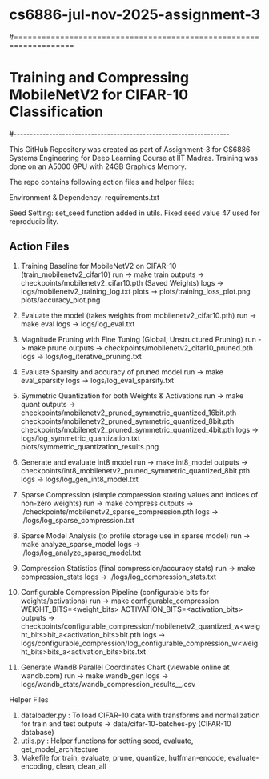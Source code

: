 # cs6886-jul-nov-2025-assignment-3
#===================================================================
# Training and Compressing MobileNetV2 for CIFAR-10 Classification
#-------------------------------------------------------------------

This GitHub Repository was created as part of Assignment-3 for CS6886 Systems Engineering for Deep Learning Course at IIT Madras. Training was done on an A5000 GPU with 24GB Graphics Memory.

The repo contains following action files and helper files:

Environment & Dependency: requirements.txt

Seed Setting:
  set_seed function added in utils. Fixed seed value 47 used for reproducibility.

Action Files
------------
  1. Training Baseline for MobileNetV2 on CIFAR-10 (train_mobilenetv2_cifar10)
      run     -> make train
      outputs -> checkpoints/mobilenetv2_cifar10.pth (Saved Weights)
      logs    -> logs/mobilenetv2_training_log.txt
      plots   -> plots/training_loss_plot.png
                 plots/accuracy_plot.png
  
  2. Evaluate the model (takes weights from mobilenetv2_cifar10.pth)
      run     -> make eval
      logs    -> logs/log_eval.txt
  
  3. Magnitude Pruning with Fine Tuning (Global, Unstructured Pruning)
      run     -> make prune
      outputs -> checkpoints/mobilenetv2_cifar10_pruned.pth
      logs    -> logs/log_iterative_pruning.txt
  
  4. Evaluate Sparsity and accuracy of pruned model
      run     -> make eval_sparsity
      logs    -> logs/log_eval_sparsity.txt
  
  5. Symmetric Quantization for both Weights & Activations
      run     -> make quant
      outputs -> checkpoints/mobilenetv2_pruned_symmetric_quantized_16bit.pth
                 checkpoints/mobilenetv2_pruned_symmetric_quantized_8bit.pth
                 checkpoints/mobilenetv2_pruned_symmetric_quantized_4bit.pth
      logs    -> logs/log_symmetric_quantization.txt
                 plots/symmetric_quantization_results.png

  6. Generate and evaluate int8 model
      run     -> make int8_model
      outputs -> checkpoints/int8_mobilenetv2_pruned_symmetric_quantized_8bit.pth
      logs    -> logs/log_gen_int8_model.txt

  7. Sparse Compression (simple compression storing values and indices of non-zero weights)
      run     -> make compress
      outputs -> ./checkpoints/mobilenetv2_sparse_compression.pth
      logs    -> ./logs/log_sparse_compression.txt

  8. Sparse Model Analysis (to profile storage use in sparse model)
      run     -> make analyze_sparse_model
      logs    -> ./logs/log_analyze_sparse_model.txt

  9. Compression Statistics (final compression/accuracy stats)
      run     -> make compression_stats
      logs    -> ./logs/log_compression_stats.txt

  10. Configurable Compression Pipeline (configurable bits for weights/activations)
      run     ->  make configurable_compression WEIGHT_BITS=<weight_bits> ACTIVATION_BITS=<activation_bits>
      outputs -> checkpoints/configurable_compression/mobilenetv2_quantized_w<weight_bits>bit_a<activation_bits>bit.pth
      logs    -> logs/configurable_compression/log_configurable_compression_w<weight_bits>bits_a<activation_bits>bits.txt

  11. Generate WandB Parallel Coordinates Chart (viewable online at wandb.com)
      run     ->  make wandb_gen
      logs    -> logs/wandb_stats/wandb_compression_results_<DATE>_<TIME>.csv

Helper Files
  1. dataloader.py : To load CIFAR-10 data with transforms and normalization for train and test
    outputs -> data/cifar-10-batches-py (CIFAR-10 database)
  2. utils.py : Helper functions for setting seed, evaluate, get_model_architecture
  3. Makefile for train, evaluate, prune, quantize, huffman-encode, evaluate-encoding, clean, clean_all

  
